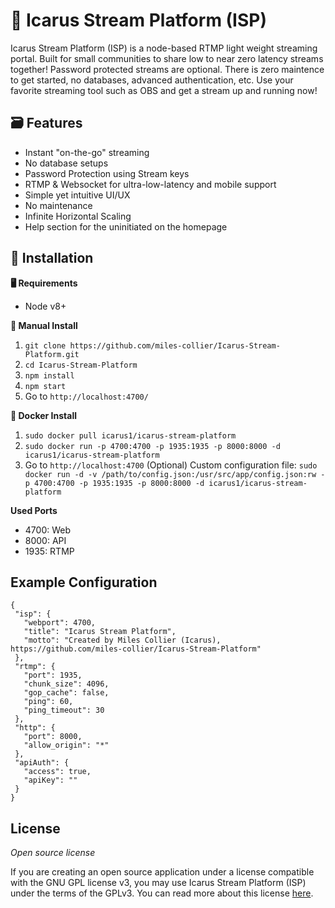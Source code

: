 # 🎥 Icarus Stream Platform (ISP)
Icarus Stream Platform (ISP) is a node-based RTMP light weight streaming portal. Built for small communities to share low to near zero latency streams together! Password protected streams are optional. There is zero maintence to get started, no databases, advanced authentication, etc. Use your favorite streaming tool such as OBS and get a stream up and running now!



## 🗃️ Features
* Instant "on-the-go" streaming
* No database setups
* Password Protection using Stream keys
* RTMP & Websocket for ultra-low-latency and mobile support
* Simple yet intuitive UI/UX
* No maintenance 
* Infinite Horizontal Scaling
* Help section for the uninitiated on the homepage




## 💾 Installation

**🖥️ Requirements**
* Node v8+

**📜 Manual Install**
1. `git clone https://github.com/miles-collier/Icarus-Stream-Platform.git`
2. `cd Icarus-Stream-Platform`
3. `npm install`
4. `npm start`
5. Go to `http://localhost:4700/`

**🐳 Docker Install**
1. `sudo docker pull icarus1/icarus-stream-platform`
2. `sudo docker run -p 4700:4700 -p 1935:1935 -p 8000:8000 -d icarus1/icarus-stream-platform`
3. Go to `http://localhost:4700`
(Optional) Custom configuration file: `sudo docker run -d -v /path/to/config.json:/usr/src/app/config.json:rw -p 4700:4700 -p 1935:1935 -p 8000:8000 -d icarus1/icarus-stream-platform`

**Used Ports**
* 4700: Web
* 8000: API
* 1935: RTMP


## Example Configuration
```
{
 "isp": {
   "webport": 4700,
   "title": "Icarus Stream Platform",
   "motto": "Created by Miles Collier (Icarus), https://github.com/miles-collier/Icarus-Stream-Platform"
 },
 "rtmp": {
   "port": 1935,
   "chunk_size": 4096,
   "gop_cache": false,
   "ping": 60,
   "ping_timeout": 30
 },
 "http": {
   "port": 8000,
   "allow_origin": "*"
 },
 "apiAuth": {
   "access": true,
   "apiKey": ""
 }
}
```





## License

*Open source license*

If you are creating an open source application under a license compatible with the GNU GPL license v3, you may use Icarus Stream Platform (ISP) under the terms of the GPLv3. You can read more about this license [here](https://www.gnu.org/licenses/quick-guide-gplv3.en.html).
